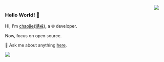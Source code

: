 <img align='right' src='https://github-readme-stats.vercel.app/api?username=shiniao&show_icons=true&&theme=default&hide=["contribs"]&&hide_title=true' /> 

### Hello World! 👋

Hi, I'm [chaojie(潮戒)](http://blog.chaojie.me/), a 🌐 developer.

Now, focus on open source.

💬 Ask me about anything [here](https://github.com/shiniao/shiniao/issues).

![](https://visitor-badge.laobi.icu/badge?page_id=shiniao.shiniao)



<!--

[![stat](https://github-readme-stats.vercel.app/api?username=shiniao&show_icons=true&&theme=default&hide=["contribs"])](https://github.com/shiniao)

[![Top Langs](https://github-readme-stats.vercel.app/api/top-langs/?username=shiniao&layout=compact)](https://github.com/shiniao)

<details>
<summary>CLICK ME</summary>

![ip test](https://ip.ntrqq.net/images/yosuga.png?wd=JTIw&r=f7eppzl6j6)
</details>

-->
